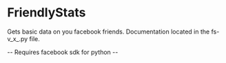 FriendlyStats
=============

Gets basic data on you facebook friends.
Documentation located in the fs-v_x_.py file.

-- Requires facebook sdk for python --
